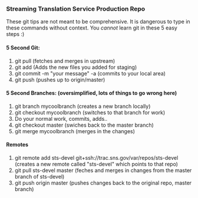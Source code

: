 ### Streaming Translation Service Production Repo
These git tips are not meant to be comprehensive. It is dangerous to
type in these commands without context. You *cannot* learn git in these
5 easy steps :)

#### 5 Second Git:
1. git pull (fetches and merges in upstream)
2. git add  (Adds the new files you added for staging)
3. git commit -m "your message" -a (commits to your local area)
4. git push (pushes up to origin/master)

#### 5 Second Branches: (oversimplified, lots of things to go wrong here)
1. git branch mycoolbranch (creates a new branch locally)
2. git checkout mycoolbranch (switches to that branch for work)
3. Do your normal work, commits, adds..
4. git checkout master (swiches back to the master branch)
5. git merge mycoolbranch (merges in the changes)

#### Remotes 
1. git remote add sts-devel git+ssh://trac.sns.gov/var/repos/sts-devel
   (creates a new remote called "sts-devel" which points to that repo)
2. git pull sts-devel master 
   (feches and merges in changes from the master branch of sts-devel)
3. git push origin master
   (pushes changes back to the original repo, master branch)
